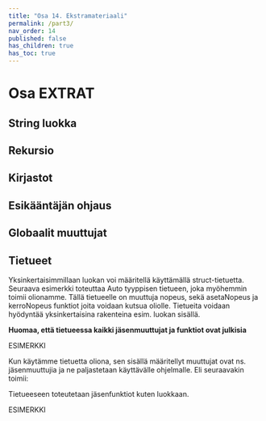 ```yaml
---
title: "Osa 14. Ekstramateriaali"
permalink: /part3/
nav_order: 14
published: false
has_children: true
has_toc: true
---
```


# Osa EXTRAT

## String luokka

## Rekursio

## Kirjastot

## Esikääntäjän ohjaus

## Globaalit muuttujat

## Tietueet

Yksinkertaisimmillaan luokan voi määritellä käyttämällä struct-tietuetta. Seuraava esimerkki toteuttaa Auto tyyppisen tietueen, joka myöhemmin toimii olionamme. Tällä tietueelle on muuttuja nopeus, sekä asetaNopeus ja kerroNopeus funktiot joita voidaan kutsua oliolle. Tietueita voidaan hyödyntää yksinkertaisina rakenteina esim. luokan sisällä.

**Huomaa, että tietueessa kaikki jäsenmuuttujat ja funktiot ovat julkisia** 


ESIMERKKI

Kun käytämme tietuetta oliona, sen sisällä määritellyt muuttujat ovat ns. jäsenmuuttujia ja ne paljastetaan käyttävälle ohjelmalle. Eli seuraavakin toimii: 

Tietueeseen toteutetaan jäsenfunktiot kuten luokkaan.

ESIMERKKI